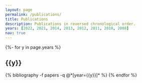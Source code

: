 ```yaml
---
layout: page
permalink: /publications/
title: Publications
description: Publications in reversed chronological order.
years: [2022, 2021, 2014, 2013, 2012, 2011, 2010, 2008]
nav: true
---
```

<!-- _pages/publications.md -->
<div class="publications">

{%- for y in page.years %}
  <h2 class="year">{{y}}</h2>
  {% bibliography -f papers -q @*[year={{y}}]* %}
{% endfor %}

</div>
